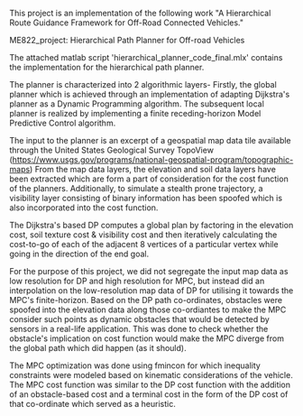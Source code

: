 This project is an implementation of the following work "A Hierarchical Route Guidance Framework for Off-Road Connected Vehicles."

ME822_project: Hierarchical Path Planner for Off-road Vehicles

The attached matlab script 'hierarchical_planner_code_final.mlx' contains the implementation for the hierarchical path planner.

The planner is characterized into 2 algorithmic layers- 
Firstly, the global planner which is achieved through an implementation of adapting Dijkstra's planner as a Dynamic Programming algorithm.
The subsequent local planner is realized by implementing a finite receding-horizon Model Predictive Control algorithm.

The input to the planner is an excerpt of a geospatial map data tile available through the United States Geological Survey TopoView (https://www.usgs.gov/programs/national-geospatial-program/topographic-maps)
From the map data layers, the elevation and soil data layers have been extracted which are form a part of consideration for the cost function of the planners. 
Additionally, to simulate a stealth prone trajectory, a visibility layer consisting of binary information has been spoofed which is also incorporated into the cost function.

The Dijkstra's based DP computes a global plan by factoring in the elevation cost, soil texture cost & visibility cost and then iteratively calculating the cost-to-go 
of each of the adjacent 8 vertices of a particular vertex while going in the direction of the end goal.

For the purpose of this project, we did not segregate the input map data as low resolution for DP and high resolution for MPC, but instead did an interpolation on the 
low-resolution map data of DP for utilising it towards the MPC's finite-horizon. Based on the DP path co-ordinates, obstacles were spoofed into the elevation data 
along those co-ordiantes to make the MPC consider such points as dynamic obstacles that would be detected by sensors in a real-life application. This was done to check whether 
the obstacle's implication on cost function would make the MPC diverge from the global path which did happen (as it should).

The MPC optimization was done using fmincon for which inequality constraints were modeled based on kinematic considerations of the vehicle. The MPC cost function was similar 
to the DP cost function with the addition of an obstacle-based cost and a terminal cost in the form of the DP cost of that co-ordinate which served as a heuristic.
